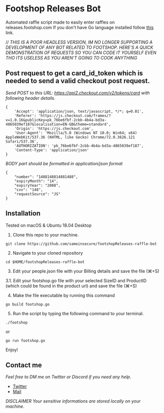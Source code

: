 # Footshop Releases Bot

Automated raffle script made to easily enter raffles on releases.footshop.com
If you don't have Go language installed follow [this](https://golang.org/doc/install) link.


// *THIS IS A POOR HEADLESS VERSION, IM NO LONGER SUPPORTING A DEVELOPMENT OF ANY BOT RELATED TO FOOTSHOP. HERE'S A QUICK DEMONSTRATION OF REQUESTS SO YOU CAN CODE IT YOURSELF EVEN THO ITS USELESS AS YOU AREN'T GOING TO COOK ANYTHING*


## Post request to get a card_id_token which is needed to send a valid checkout post request.
*Send POST to this URL: *https://api2.checkout.com/v2/tokens/card* with following header details.*
```
{
	'Accept': 'application/json, text/javascript, */*; q=0.01',
	'Referer': 'https://js.checkout.com/frames/?v=1.0.16&publicKey=pk_76be6fbf-2cbb-4b4a-bd3a-4865039ef187&localisation=EN-GB&theme=standard',
	'Origin': 'https://js.checkout.com',
	'User-Agent': 'Mozilla/5.0 (Windows NT 10.0; Win64; x64) AppleWebKit/537.36 (KHTML, like Gecko) Chrome/72.0.3626.121 Safari/537.36',
	'AUTHORIZATION': 'pk_76be6fbf-2cbb-4b4a-bd3a-4865039ef187',
	'Content-Type': 'application/json'
}
```
*BODY part should be formatted in application/json format*
```
{
	"number": "1488148814881488",
	"expiryMonth": "14",
	"expiryYear": "2088",
	"cvv": "148",
	"requestSource": "JS"
}
```


## Installation
Tested on macOS & Ubuntu 18.04 Desktop

1. Clone this repo to your machine.
```
git clone https://github.com/samoinsecure/footshopReleases-raffle-bot
```
2. Navigate to your cloned repository
```
cd $HOME/footshopReleases-raffle-bot
```
3. Edit your people.json file with your Billing details and save the file (⌘+S)

3.1. Edit your footshop.go file with your selected SizeID and ProductID (which could be found in the product url) and save the file (⌘+S)

4. Make the file executable by running this command
```
go build footshop.go
```
5. Run the script by typing the following command to your terminal.
```
./footshop
```
or
```
go run footshop.go
```
Enjoy!


## Contact me
*Feel free to DM me on Twitter or Discord if you need any help*.

* [Twitter](https://twitter.com/samoinsecure)
* [Mail](mailto:github@samuelmikula.com)

*DISCLAIMER*
*Your sensitive informations are stored locally on your machine.*

